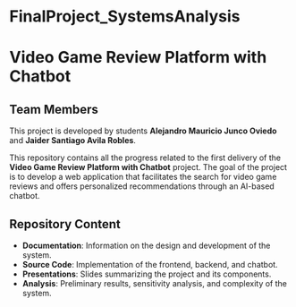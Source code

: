 # FinalProject_SystemsAnalysis
# Video Game Review Platform with Chatbot

## Team Members
This project is developed by students **Alejandro Mauricio Junco Oviedo** and **Jaider Santiago Avila Robles**.

This repository contains all the progress related to the first delivery of the **Video Game Review Platform with Chatbot** project. The goal of the project is to develop a web application that facilitates the search for video game reviews and offers personalized recommendations through an AI-based chatbot.

## Repository Content

- **Documentation**: Information on the design and development of the system.
- **Source Code**: Implementation of the frontend, backend, and chatbot.
- **Presentations**: Slides summarizing the project and its components.
- **Analysis**: Preliminary results, sensitivity analysis, and complexity of the system.
